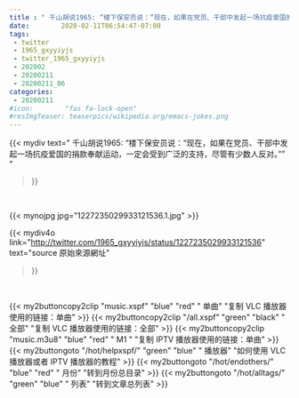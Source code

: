 ```yaml
---
title : " 千山胡说1965: “楼下保安员说：“现在，如果在党员、干部中发起一场抗疫爱国的捐款奉献运动，一定会受到广泛的支持，尽管有少数人反对。””  "
date:        2020-02-11T06:54:47-07:00
tags:
 - twitter
 - 1965_gxyyiyjs
 - twitter_1965_gxyyiyjs
 - 202002
 - 20200211
 - 20200211_06
categories:
 - 20200211
#icon:        "fas fa-lock-open"
#resImgTeaser: teaserpics/wikipedia.org/emacs-jokes.png
---
```


{{< mydiv text=" 千山胡说1965: “楼下保安员说：“现在，如果在党员、干部中发起一场抗疫爱国的捐款奉献运动，一定会受到广泛的支持，尽管有少数人反对。””  "
>}}
<br>


 {{< mynojpg jpg="1227235029933121536.1.jpg" >}}<br> 



{{< mydiv4o link="http://twitter.com/1965_gxyyiyjs/status/1227235029933121536"
text="source 原始來源網址"
>}}


<br>



{{< my2buttoncopy2clip "music.xspf"        "blue"   "red"    " 单曲"  "复制 VLC 播放器使用的链接：单曲" >}} {{< my2buttoncopy2clip "/all.xspf"         "green"  "black"  " 全部"  "复制 VLC 播放器使用的链接：全部" >}} {{< my2buttoncopy2clip "music.m3u8"        "blue"   "red"    " M1 "    "复制 IPTV 播放器使用的链接：单曲" >}} {{< my2buttongoto      "/hot/helpxspf/"    "green"  "blue"   " 播放器" "如何使用 VLC 播放器或者 IPTV 播放器的教程" >}} {{< my2buttongoto      "/hot/endothers/"   "blue"   "red"    " 月份"   "转到月份总目录" >}} {{< my2buttongoto      "/hot/alltags/"     "green"  "blue"   " 列表"   "转到文章总列表" >}} 
